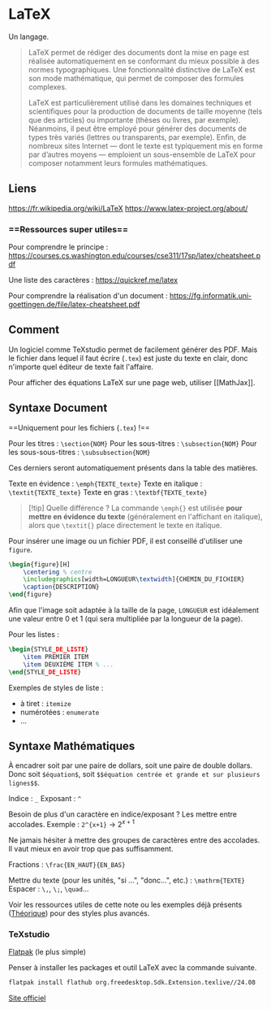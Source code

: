 # LaTeX 
Un langage. 

> LaTeX permet de rédiger des documents dont la mise en page est réalisée automatiquement en se conformant du mieux possible à des normes typographiques. Une fonctionnalité distinctive de LaTeX est son mode mathématique, qui permet de composer des formules complexes.
> 
> LaTeX est particulièrement utilisé dans les domaines techniques et scientifiques pour la production de documents de taille moyenne (tels que des articles) ou importante (thèses ou livres, par exemple). Néanmoins, il peut être employé pour générer des documents de types très variés (lettres ou transparents, par exemple). Enfin, de nombreux sites Internet — dont le texte est typiquement mis en forme par d’autres moyens — emploient un sous-ensemble de LaTeX pour composer notamment leurs formules mathématiques. 


## Liens 
https://fr.wikipedia.org/wiki/LaTeX 
https://www.latex-project.org/about/ 

### ==Ressources super utiles== 
Pour comprendre le principe : https://courses.cs.washington.edu/courses/cse311/17sp/latex/cheatsheet.pdf 

Une liste des caractères : https://quickref.me/latex 

Pour comprendre la réalisation d'un document : https://fg.informatik.uni-goettingen.de/file/latex-cheatsheet.pdf 

## Comment 
Un logiciel comme TeXstudio permet de facilement générer des PDF. 
Mais le fichier dans lequel il faut écrire (`.tex`) est juste du texte en clair, donc n'importe quel éditeur de texte fait l'affaire. 

Pour afficher des équations LaTeX sur une page web, utiliser [[MathJax]]. 

## Syntaxe Document 
==Uniquement pour les fichiers (`.tex`) !== 

Pour les titres : `\section{NOM}` 
Pour les sous-titres : `\subsection{NOM}` 
Pour les sous-sous-titres : `\subsubsection{NOM}` 

Ces derniers seront automatiquement présents dans la table des matières. 

Texte en évidence : `\emph{TEXTE_texte}` 
Texte en italique : `\textit{TEXTE_texte}` 
Texte en gras : `\textbf{TEXTE_texte}` 

> [!tip] Quelle différence ? 
> La commande `\emph{}` est utilisée **pour mettre en évidence du texte** (généralement en l'affichant en italique), alors que `\textit{}` place directement le texte en italique. 

Pour insérer une image ou un fichier PDF, il est conseillé d'utiliser une `figure`. 

```latex
\begin{figure}[H]
	\centering % centre 
	\includegraphics[width=LONGUEUR\textwidth]{CHEMIN_DU_FICHIER}
	\caption{DESCRIPTION}
\end{figure}
```

Afin que l'image soit adaptée à la taille de la page, `LONGUEUR` est idéalement une valeur entre 0 et 1 (qui sera multipliée par la longueur de la page). 

Pour les listes : 
```latex
\begin{STYLE_DE_LISTE}
	\item PREMIER ITEM 
	\item DEUXIÈME ITEM % ...
\end{STYLE_DE_LISTE}
```

Exemples de styles de liste : 
- à tiret : `itemize` 
- numérotées : `enumerate` 
- ... 

## Syntaxe Mathématiques 
À encadrer soit par une paire de dollars, soit une paire de double dollars. 
Donc soit `$équation$`, soit `$$équation centrée et grande et sur plusieurs lignes$$`. 

Indice : `_` 
Exposant : `^`  

Besoin de plus d'un caractère en indice/exposant ? Les mettre entre accolades. 
Exemple : `2^{x+1}` -> $2^{x+1}$ 

Ne jamais hésiter à mettre des groupes de caractères entre des accolades. Il vaut mieux en avoir trop que pas suffisamment. 

Fractions : `\frac{EN_HAUT}{EN_BAS}` 

Mettre du texte (pour les unités, "si ...", "donc...", etc.) : `\mathrm{TEXTE}` 
Espacer : `\,`, `\;`, `\quad`... 

Voir les ressources utiles de cette note ou les exemples déjà présents ([Théorique](../Hardware/Théorique.md)) pour des styles plus avancés. 

### TeXstudio 
[Flatpak](appstream:org.texstudio.TeXstudio) (le plus simple) 

Penser à installer les packages et outil LaTeX avec la commande suivante. 
```bash
flatpak install flathub org.freedesktop.Sdk.Extension.texlive//24.08
```

[Site officiel](https://www.texstudio.org/) 



